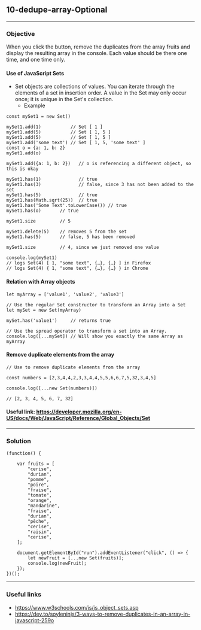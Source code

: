 ## 10-dedupe-array-Optional

---
### Objective
When you click the button, remove the duplicates from the array fruits and display the resulting array in the console. Each value should be there one time, and one time only.

#### Use of JavaScript Sets
* Set objects are collections of values. You can iterate through the elements of a set in insertion order. A value in the Set may only occur once; it is unique in the Set's collection.
  * Example
````
const mySet1 = new Set()

mySet1.add(1)           // Set [ 1 ]
mySet1.add(5)           // Set [ 1, 5 ]
mySet1.add(5)           // Set [ 1, 5 ]
mySet1.add('some text') // Set [ 1, 5, 'some text' ]
const o = {a: 1, b: 2}
mySet1.add(o)

mySet1.add({a: 1, b: 2})   // o is referencing a different object, so this is okay

mySet1.has(1)              // true
mySet1.has(3)              // false, since 3 has not been added to the set
mySet1.has(5)              // true
mySet1.has(Math.sqrt(25))  // true
mySet1.has('Some Text'.toLowerCase()) // true
mySet1.has(o)       // true

mySet1.size         // 5

mySet1.delete(5)    // removes 5 from the set
mySet1.has(5)       // false, 5 has been removed

mySet1.size         // 4, since we just removed one value

console.log(mySet1)
// logs Set(4) [ 1, "some text", {…}, {…} ] in Firefox
// logs Set(4) { 1, "some text", {…}, {…} } in Chrome

````
#### Relation with Array objects
````
let myArray = ['value1', 'value2', 'value3']

// Use the regular Set constructor to transform an Array into a Set
let mySet = new Set(myArray)

mySet.has('value1')     // returns true

// Use the spread operator to transform a set into an Array.
console.log([...mySet]) // Will show you exactly the same Array as myArray

````
#### Remove duplicate elements from the array
````
// Use to remove duplicate elements from the array

const numbers = [2,3,4,4,2,3,3,4,4,5,5,6,6,7,5,32,3,4,5]

console.log([...new Set(numbers)])

// [2, 3, 4, 5, 6, 7, 32]

````
#### Useful link: https://developer.mozilla.org/en-US/docs/Web/JavaScript/Reference/Global_Objects/Set

---
### Solution
````
(function() {

    var fruits = [
        "cerise",
        "durian",
        "pomme",
        "poire",
        "fraise",
        "tomate",
        "orange",
        "mandarine",
        "fraise",
        "durian",
        "pêche",
        "cerise",
        "raisin",
        "cerise",
    ];

    document.getElementById("run").addEventListener("click", () => {
        let newFruit = [...new Set(fruits)];
        console.log(newFruit);
    });
})();
````
---
### Useful links
* https://www.w3schools.com/js/js_object_sets.asp
* https://dev.to/soyleninjs/3-ways-to-remove-duplicates-in-an-array-in-javascript-259o